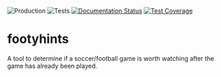 ![Production](https://github.com/pwnbus/footyhints/workflows/Production/badge.svg)
![Tests](https://github.com/pwnbus/footyhints/workflows/Tests/badge.svg)
[![Documentation Status](https://readthedocs.org/projects/footyhints/badge/?version=latest)](https://footyhints.readthedocs.io/en/latest/?badge=latest)
[![Test Coverage](https://codeclimate.com/github/pwnbus/footyhints/badges/coverage.svg)](https://codeclimate.com/github/pwnbus/footyhints/coverage)
# footyhints
A tool to determine if a soccer/football game is worth watching after the game has already been played.
